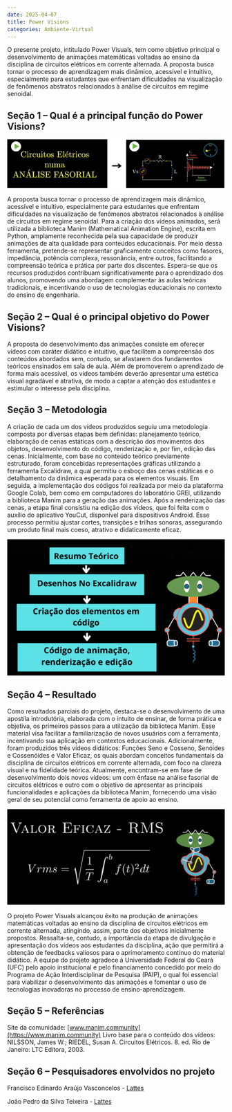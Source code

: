 ```yaml
---
date: 2025-04-07
title: Power Visions
categories: Ambiente-Virtual
---
```


O presente projeto, intitulado Power Visuals, tem como objetivo principal o desenvolvimento de animações matemáticas voltadas ao ensino da disciplina de circuitos elétricos em corrente alternada. A proposta busca tornar o processo de aprendizagem mais dinâmico, acessível e intuitivo, especialmente para estudantes que enfrentam dificuldades na visualização de fenômenos abstratos relacionados à análise de circuitos em regime senoidal.


## Seção 1 – Qual é  a principal função do Power Visions?


![Foto-1](/images/loc/POWERVISION1.png)

A proposta busca tornar o processo de aprendizagem mais dinâmico, acessível e intuitivo, especialmente para estudantes que enfrentam dificuldades na visualização de fenômenos abstratos relacionados à análise de circuitos em regime senoidal.
Para a criação dos vídeos animados, será utilizada a biblioteca Manim (Mathematical Animation Engine), escrita em Python, amplamente reconhecida pela sua capacidade de produzir animações de alta qualidade para conteúdos educacionais. Por meio dessa ferramenta, pretende-se representar graficamente conceitos como fasores, impedância, potência complexa, ressonância, entre outros, facilitando a compreensão teórica e prática por parte dos discentes.
Espera-se que os recursos produzidos contribuam significativamente para o aprendizado dos alunos, promovendo uma abordagem complementar às aulas teóricas tradicionais, e incentivando o uso de tecnologias educacionais no contexto do ensino de engenharia.


## Seção 2 – Qual é o principal objetivo do Power Visions?

A proposta do desenvolvimento das animações consiste em oferecer vídeos com caráter didático e intuitivo, que facilitem a compreensão dos conteúdos abordados sem, contudo, se afastarem dos fundamentos teóricos ensinados em sala de aula. Além de promoverem o aprendizado de forma mais acessível, os vídeos também deverão apresentar uma estética visual agradável e atrativa, de modo a captar a atenção dos estudantes e estimular o interesse pela disciplina.

## Seção 3 – Metodologia

A criação de cada um dos vídeos produzidos seguiu uma metodologia composta por diversas etapas bem definidas: planejamento teórico, elaboração de cenas estáticas com a descrição dos movimentos dos objetos, desenvolvimento do código, renderização e, por fim, edição das cenas. Inicialmente, com base no conteúdo teórico previamente estruturado, foram concebidas representações gráficas utilizando a ferramenta Excalidraw, a qual permitiu o esboço das cenas estáticas e o detalhamento da dinâmica esperada para os elementos visuais.
Em seguida, a implementação dos códigos foi realizada por meio da plataforma Google Colab, bem como em computadores do laboratório GREI, utilizando a biblioteca Manim para a geração das animações. Após a renderização das cenas, a etapa final consistiu na edição dos vídeos, que foi feita com o auxílio do aplicativo YouCut, disponível para dispositivos Android. Esse processo permitiu ajustar cortes, transições e trilhas sonoras, assegurando um produto final mais coeso, atrativo e didaticamente eficaz.

![Foto-2](/images/loc/POWERVISION2.png)

## Seção 4 – Resultado

Como resultados parciais do projeto, destaca-se o desenvolvimento de uma apostila introdutória, elaborada com o intuito de ensinar, de forma prática e objetiva, os primeiros passos para a utilização da biblioteca Manim. Esse material visa facilitar a familiarização de novos usuários com a ferramenta, incentivando sua aplicação em contextos educacionais.
Adicionalmente, foram produzidos três vídeos didáticos: Funções Seno e Cosseno, Senóides e Cossenóides e Valor Eficaz, os quais abordam conceitos fundamentais da disciplina de circuitos elétricos em corrente alternada, com foco na clareza visual e na fidelidade teórica.
Atualmente, encontram-se em fase de desenvolvimento dois novos vídeos: um com ênfase na análise fasorial de circuitos elétricos e outro com o objetivo de apresentar as principais funcionalidades e aplicações da biblioteca Manim, fornecendo uma visão geral de seu potencial como ferramenta de apoio ao ensino.

![Foto-3](/images/loc/POWERVISION3.png)

O projeto Power Visuals alcançou êxito na produção de animações matemáticas voltadas ao ensino da disciplina de circuitos elétricos em corrente alternada, atingindo, assim, parte dos objetivos inicialmente propostos. Ressalta-se, contudo, a importância da etapa de divulgação e apresentação dos vídeos aos estudantes da disciplina, ação que permitirá a obtenção de feedbacks valiosos para o aprimoramento contínuo do material didático.
A equipe do projeto agradece à Universidade Federal do Ceará (UFC) pelo apoio institucional e pelo financiamento concedido por meio do Programa de Ação Interdisciplinar de Pesquisa (PAIP), o qual foi essencial para viabilizar o desenvolvimento das animações e fomentar o uso de tecnologias inovadoras no processo de ensino-aprendizagem.

## Seção 5 – Referências
Site da comunidade:
[www.manim.community](https://www.manim.community)
Livro base para o conteúdo dos vídeos:
NILSSON, James W.; RIEDEL, Susan A. Circuitos Elétricos. 8. ed. Rio de Janeiro: LTC Editora, 2003.

## Seção 6 – Pesquisadores envolvidos no projeto

Francisco Edinardo Araújo Vasconcelos - [Lattes](http://lattes.cnpq.br/8807139438765241)

João Pedro da Silva Teixeira - [Lattes](http://lattes.cnpq.br/1218783106447217)